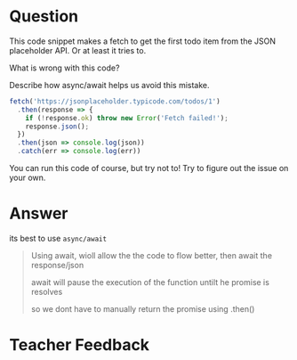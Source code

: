 # Question

This code snippet makes a fetch to get the first todo item from the JSON placeholder API. Or at least it tries to.

What is wrong with this code? 

Describe how async/await helps us avoid this mistake.

```js
fetch('https://jsonplaceholder.typicode.com/todos/1')
  .then(response => {
    if (!response.ok) throw new Error('Fetch failed!');
    response.json();
  })
  .then(json => console.log(json))
  .catch(err => console.log(err))
```

You can run this code of course, but try not to! Try to figure out the issue on your own.

# Answer
its best to use `async/await`
>Using await, wioll allow the the code to flow better, then await the response/json
>
> await will pause the execution of the function untilt he promise is resolves
>
>  so we dont have to manually return the promise using .then()

# Teacher Feedback